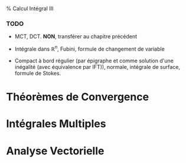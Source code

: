 % Calcul Intégral III

### TODO

  - MCT, DCT. **NON**, transférer au chapitre précédent

  - Intégrale dans $\mathbb{R}^n$, Fubini, formule de changement de variable

  - Compact à bord régulier (par épigraphe et comme solution d'une
    inégalité (avec équivalence par IFT)), normale, intégrale de surface, 
    formule de Stokes.

Théorèmes de Convergence
================================================================================

Intégrales Multiples
================================================================================

Analyse Vectorielle
================================================================================